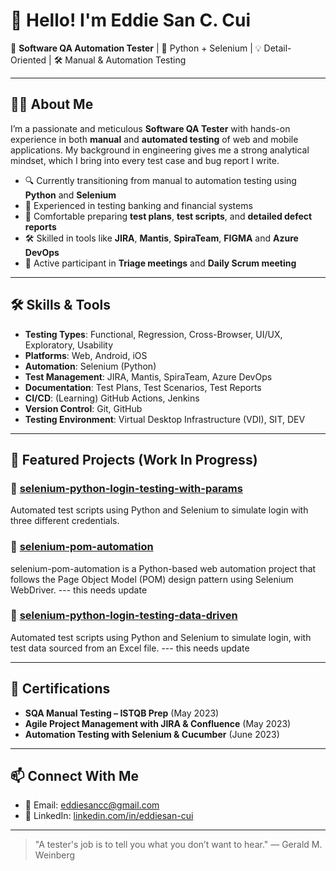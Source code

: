 # 👋 Hello! I'm Eddie San C. Cui

🎯 **Software QA Automation Tester** | 🧪 Python + Selenium | 💡 Detail-Oriented | 🛠️ Manual & Automation Testing

---

## 👨‍💻 About Me

I’m a passionate and meticulous **Software QA Tester** with hands-on experience in both **manual** and **automated testing** of web and mobile applications. My background in engineering gives me a strong analytical mindset, which I bring into every test case and bug report I write.

- 🔍 Currently transitioning from manual to automation testing using **Python** and **Selenium**
- 💼 Experienced in testing banking and financial systems
- 🧪 Comfortable preparing **test plans**, **test scripts**, and **detailed defect reports**
- 🛠️ Skilled in tools like **JIRA**, **Mantis**, **SpiraTeam**, **FIGMA** and **Azure DevOps**
- 🤝 Active participant in **Triage meetings** and **Daily Scrum meeting**

---

## 🛠️ Skills & Tools

- **Testing Types**: Functional, Regression, Cross-Browser, UI/UX, Exploratory, Usability
- **Platforms**: Web, Android, iOS
- **Automation**: Selenium (Python)
- **Test Management**: JIRA, Mantis, SpiraTeam, Azure DevOps
- **Documentation**: Test Plans, Test Scenarios, Test Reports
- **CI/CD**: (Learning) GitHub Actions, Jenkins
- **Version Control**: Git, GitHub
- **Testing Environment**: Virtual Desktop Infrastructure (VDI), SIT, DEV
---

## 📁 Featured Projects (Work In Progress)

### 🔹 [selenium-python-login-testing-with-params](https://github.com/eddiesancui/LoginWithParams)
Automated test scripts using Python and Selenium to simulate login with three different credentials.

### 🔹 [selenium-pom-automation](https://github.com/eddiesancui/selenium-pom-automation)
selenium-pom-automation is a Python-based web automation project that follows the Page Object Model (POM) design pattern using Selenium WebDriver. --- this needs update

### 🔹 [selenium-python-login-testing-data-driven](https://github.com/eddiesancui/LoginTestDataDriven)
Automated test scripts using Python and Selenium to simulate login, with test data sourced from an Excel file. --- this needs update




---

## 🧾 Certifications

- **SQA Manual Testing – ISTQB Prep** (May 2023)
- **Agile Project Management with JIRA & Confluence** (May 2023)
- **Automation Testing with Selenium & Cucumber** (June 2023)

---

## 📫 Connect With Me

- 📧 Email: <a href="mailto:eddiesancc@gmail.com" target="_blank">eddiesancc@gmail.com</a>  
- 💼 LinkedIn: <a href="https://www.linkedin.com/in/eddiesan-cui/" target="_blank">linkedin.com/in/eddiesan-cui</a>

---

> "A tester's job is to tell you what you don’t want to hear."
> — Gerald M. Weinberg

